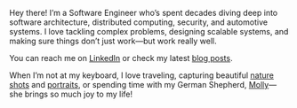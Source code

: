 Hey there! I’m a Software Engineer who’s spent decades diving deep into software architecture, distributed computing, security, and automotive systems. I love tackling complex problems, designing scalable systems, and making sure things don’t just work—but work really well.

You can reach me on [LinkedIn](https://www.linkedin.com/in/astavonin) or check my latest [blog posts](http://sysdev.me).

When I’m not at my keyboard, I love traveling, capturing beautiful [nature shots](https://www.instagram.com/kaapython/) and [portraits](https://www.instagram.com/alexandveronika/), or spending time with my German Shepherd, [Molly](https://sysdev.me/wp-content/uploads/2025/02/1.jpeg)—she brings so much joy to my life!
